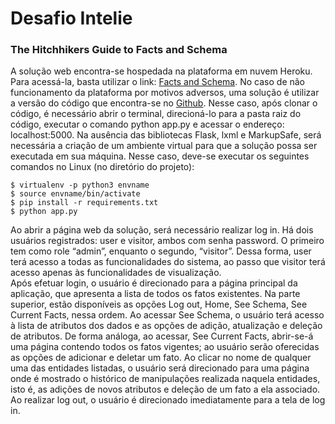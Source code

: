 # Desafio Intelie
### The Hitchhikers Guide to Facts and Schema

A solução web encontra-se hospedada na plataforma em nuvem Heroku. Para acessá-la, basta utilizar o link: [Facts and Schema](https://facts-and-schema.herokuapp.com/). 
No caso de não funcionamento da plataforma por motivos adversos, uma solução é utilizar a versão do código que encontra-se no [Github](https://github.com/rodolphorosa/desafio-intelie). 
Nesse caso, após clonar o código, é necessário abrir o terminal, direcioná-lo para a pasta raiz do código, executar o comando python app.py e acessar o endereço: localhost:5000. 
Na ausência das bibliotecas Flask, lxml e MarkupSafe, será necessária a criação de um ambiente virtual para que a solução possa ser executada em sua máquina. 
Nesse caso, deve-se executar os seguintes comandos no Linux (no diretório do projeto):

    $ virtualenv -p python3 envname
    $ source envname/bin/activate
    $ pip install -r requirements.txt
    $ python app.py

Ao abrir a página web da solução, será necessário realizar log in. 
Há dois usuários registrados: user e visitor, ambos com senha password. 
O primeiro tem como role “admin”, enquanto o segundo, “visitor”. 
Dessa forma, user terá acesso a todas as funcionalidades do sistema, ao passo que visitor terá acesso apenas às funcionalidades de visualização.  
Após efetuar login, o usuário é direcionado para a página principal da aplicação, que apresenta a lista de todos os fatos existentes. 
Na parte superior, estão disponíveis as opções Log out, Home, See Schema, See Current Facts, nessa ordem. 
Ao acessar See Schema, o usuário terá acesso à lista de atributos dos dados e as opções de adição, atualização e deleção de atributos. 
De forma análoga, ao acessar, See Current Facts, abrir-se-á uma página contendo todos os fatos vigentes; ao usuário serão oferecidas as opções de adicionar e deletar um fato. 
Ao clicar no nome de qualquer uma das entidades listadas, o usuário será direcionado para uma página onde é mostrado o histórico de manipulações realizada naquela entidades, isto é, as adições de novos atributos e deleção de um fato a ela associado. 
Ao realizar log out, o usuário é direcionado imediatamente para a tela de log in.
